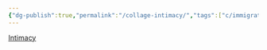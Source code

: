 ```yaml
---
{"dg-publish":true,"permalink":"/collage-intimacy/","tags":["c/immigration","c/hand","c/cherry","c/caleidoscope","c/fruit","c/geometric","c/white"],"created":"2024-01-01T16:09:42.376-05:00","updated":"2024-01-01T17:18:44.304-05:00"}
---
```



[Intimacy](https://www.instagram.com/p/Bx0slPUlAxa/)